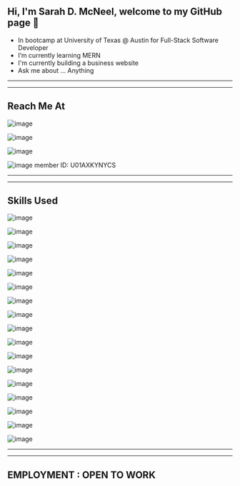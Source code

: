 ## Hi, I'm Sarah D. McNeel, welcome to my GitHub page 👋

- In bootcamp at University of Texas @ Austin for Full-Stack Software Developer 
- I’m currently learning MERN
- I'm currently building a business website
- Ask me about ... Anything

- - - 
- - - 
## Reach Me At 

![image](https://img.shields.io/badge/LinkedIn-0077B5?style=for-the-badge&logo=linkedin&logoColor=white,https://www.linkedin.com/in/sarah-mcneel-5071391b6/)

![image](https://img.shields.io/badge/Gmail-D14836?style=for-the-badge&logo=gmail&logoColor=white,sdawn8912@gmail.com)

![image](	https://img.shields.io/badge/Twitter-1DA1F2?style=for-the-badge&logo=twitter&logoColor=white,https://twitter.com/SarahMcNeel2)

![image](https://img.shields.io/badge/Slack-4A154B?style=for-the-badge&logo=slack&logoColor=whit) member ID: U01AXKYNYCS

- - - 
- - -

## Skills Used

![image](https://img.shields.io/badge/HTML-239120?style=for-the-badge&logo=html5&logoColor=white)

![image](	https://img.shields.io/badge/CSS-239120?&style=for-the-badge&logo=css3&logoColor=white)

![image](https://img.shields.io/badge/JavaScript-F7DF1E?style=for-the-badge&logo=javascript&logoColor=black)

![image](https://img.shields.io/badge/Node.js-43853D?style=for-the-badge&logo=node.js&logoColor=white)

![image](	https://img.shields.io/badge/npm-CB3837?style=for-the-badge&logo=npm&logoColor=white)

![image](	https://img.shields.io/badge/Express.js-000000?style=for-the-badge&logo=express&logoColor=white)

![image](	https://img.shields.io/badge/Markdown-000000?style=for-the-badge&logo=markdown&logoColor=white)

![image](https://img.shields.io/badge/React-20232A?style=for-the-badge&logo=react&logoColor=61DAFB)

![image](https://img.shields.io/badge/Bootstrap-563D7C?style=for-the-badge&logo=bootstrap&logoColor=white)

![image](https://img.shields.io/badge/Redux-593D88?style=for-the-badge&logo=redux&logoColor=white)

![image](https://img.shields.io/badge/MySQL-00000F?style=for-the-badge&logo=mysql&logoColor=white)

![image](	https://img.shields.io/badge/SQLite-07405E?style=for-the-badge&logo=sqlite&logoColor=white)

![image](	https://img.shields.io/badge/MongoDB-4EA94B?style=for-the-badge&logo=mongodb&logoColor=white)

![image](	https://img.shields.io/badge/GraphQl-E10098?style=for-the-badge&logo=graphql&logoColor=white)

![image](https://img.shields.io/badge/Heroku-430098?style=for-the-badge&logo=heroku&logoColor=white)

![image](https://img.shields.io/badge/Microsoft_Excel-217346?style=for-the-badge&logo=microsoft-excel&logoColor=white)

![image](	https://img.shields.io/badge/Visual_Studio_Code-0078D4?style=for-the-badge&logo=visual%20studio%20code&logoColor=white)

- - - 
- - - 
## EMPLOYMENT : OPEN TO WORK

